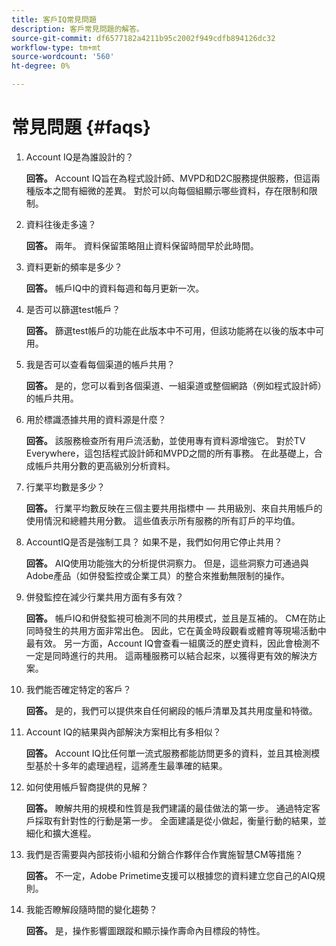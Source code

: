 ```yaml
---
title: 客戶IQ常見問題
description: 客戶常見問題的解答。
source-git-commit: df6577182a4211b95c2002f949cdfb894126dc32
workflow-type: tm+mt
source-wordcount: '560'
ht-degree: 0%

---
```



# 常見問題 {#faqs}

1. Account IQ是為誰設計的？

   **回答。** Account IQ旨在為程式設計師、MVPD和D2C服務提供服務，但這兩種版本之間有細微的差異。 對於可以向每個組顯示哪些資料，存在限制和限制。

1. 資料往後走多遠？

   **回答。** 兩年。 資料保留策略阻止資料保留時間早於此時間。

1. 資料更新的頻率是多少？

   **回答。** 帳戶IQ中的資料每週和每月更新一次。

1. 是否可以篩選test帳戶？

   **回答。** 篩選test帳戶的功能在此版本中不可用，但該功能將在以後的版本中可用。

1. 我是否可以查看每個渠道的帳戶共用？

   **回答。** 是的，您可以看到各個渠道、一組渠道或整個網路（例如程式設計師）的帳戶共用。

1. 用於標識憑據共用的資料源是什麼？

   **回答。** 該服務檢查所有用戶流活動，並使用專有資料源增強它。 對於TV Everywhere，這包括程式設計師和MVPD之間的所有事務。 在此基礎上，合成帳戶共用分數的更高級別分析資料。

1. 行業平均數是多少？

   **回答。** 行業平均數反映在三個主要共用指標中 — 共用級別、來自共用帳戶的使用情況和總體共用分數。 這些值表示所有服務的所有訂戶的平均值。

1. AccountIQ是否是強制工具？ 如果不是，我們如何用它停止共用？

   **回答。** AIQ使用功能強大的分析提供洞察力。 但是，這些洞察力可通過與Adobe產品（如併發監控或企業工具）的整合來推動無限制的操作。

1. 併發監控在減少行業共用方面有多有效？

   **回答。** 帳戶IQ和併發監視可檢測不同的共用模式，並且是互補的。 CM在防止同時發生的共用方面非常出色。 因此，它在黃金時段觀看或體育等現場活動中最有效。 另一方面，Account IQ會查看一組廣泛的歷史資料，因此會檢測不一定是同時進行的共用。 這兩種服務可以結合起來，以獲得更有效的解決方案。

1. 我們能否確定特定的客戶？

   **回答。** 是的，我們可以提供來自任何網段的帳戶清單及其共用度量和特徵。

1. Account IQ的結果與內部解決方案相比有多相似？

   **回答。** Account IQ比任何單一流式服務都能訪問更多的資料，並且其檢測模型基於十多年的處理過程，這將產生最準確的結果。

1. 如何使用帳戶智商提供的見解？

   **回答。** 瞭解共用的規模和性質是我們建議的最佳做法的第一步。 通過特定客戶採取有針對性的行動是第一步。 全面建議是從小做起，衡量行動的結果，並細化和擴大進程。

1. 我們是否需要與內部技術小組和分銷合作夥伴合作實施智慧CM等措施？

   **回答。** 不一定，Adobe Primetime支援可以根據您的資料建立您自己的AIQ規則。

1. 我能否瞭解段隨時間的變化趨勢？

   **回答。** 是，操作影響圖跟蹤和顯示操作壽命內目標段的特性。
